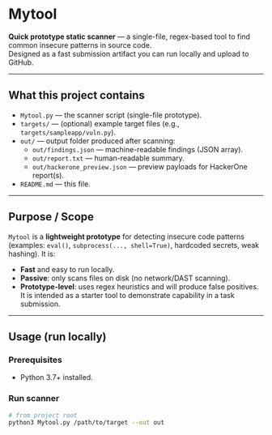 # Mytool

**Quick prototype static scanner** — a single-file, regex-based tool to find common insecure patterns in source code.  
Designed as a fast submission artifact you can run locally and upload to GitHub.

---

## What this project contains

- `Mytool.py` — the scanner script (single-file prototype).
- `targets/` — (optional) example target files (e.g., `targets/sampleapp/vuln.py`).
- `out/` — output folder produced after scanning:
  - `out/findings.json` — machine-readable findings (JSON array).
  - `out/report.txt` — human-readable summary.
  - `out/hackerone_preview.json` — preview payloads for HackerOne report(s).
- `README.md` — this file.

---

## Purpose / Scope

`Mytool` is a **lightweight prototype** for detecting insecure code patterns (examples: `eval()`, `subprocess(..., shell=True)`, hardcoded secrets, weak hashing). It is:

- **Fast** and easy to run locally.
- **Passive**: only scans files on disk (no network/DAST scanning).
- **Prototype-level**: uses regex heuristics and will produce false positives. It is intended as a starter tool to demonstrate capability in a task submission.

---

## Usage (run locally)

### Prerequisites
- Python 3.7+ installed.

### Run scanner
```bash
# from project root
python3 Mytool.py /path/to/target --out out
